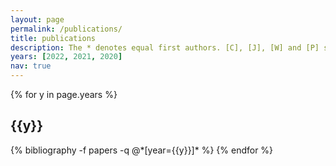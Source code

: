 ```yaml
---
layout: page
permalink: /publications/
title: publications
description: The * denotes equal first authors. [C], [J], [W] and [P] stand for conference papers, journal articles, workshop papers and preprints.
years: [2022, 2021, 2020]
nav: true
---
```


<div class="publications">

{% for y in page.years %}
  <h2 class="year">{{y}}</h2>
  {% bibliography -f papers -q @*[year={{y}}]* %}
{% endfor %}

</div>
